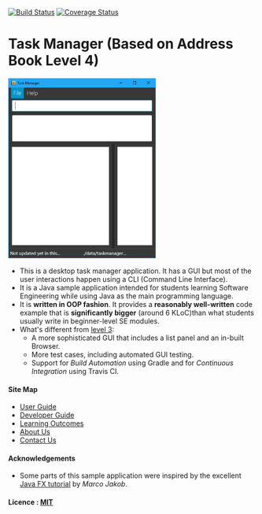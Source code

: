 [![Build Status](https://travis-ci.org/se-edu/taskmanager-level4.svg?branch=master)](https://travis-ci.org/se-edu/taskmanager-level4)
[![Coverage Status](https://coveralls.io/repos/github/CS2103AUG2016-T15-C1/main/badge.svg?branch=master)](https://coveralls.io/github/CS2103AUG2016-T15-C1/main?branch=master)

# Task Manager (Based on Address Book Level 4)

<img src="docs/images/task-manager-gui.png" width="300"><br>

* This is a desktop task manager application. It has a GUI but most of the user interactions happen using 
  a CLI (Command Line Interface).
* It is a Java sample application intended for students learning Software Engineering while using Java as 
  the main programming language. 
* It is **written in OOP fashion**. It provides a **reasonably well-written** code example that is 
  **significantly bigger** (around 6 KLoC)than what students usually write in beginner-level SE modules. 
* What's different from [level 3](https://github.com/se-edu/taskmanager-level3):
    * A more sophisticated GUI that includes a list panel and an in-built Browser.
    * More test cases, including automated GUI testing.
    * Support for *Build Automation* using Gradle and for *Continuous Integration* using Travis CI.

  
#### Site Map
* [User Guide](docs/UserGuide.md) 
* [Developer Guide](docs/DeveloperGuide.md) 
* [Learning Outcomes](docs/LearningOutcomes.md) 
* [About Us](docs/AboutUs.md)
* [Contact Us](docs/ContactUs.md)


#### Acknowledgements

* Some parts of this sample application were inspired by the excellent 
  [Java FX tutorial](http://code.makery.ch/library/javafx-8-tutorial/) by *Marco Jakob*. 


#### Licence : [MIT](LICENSE)

